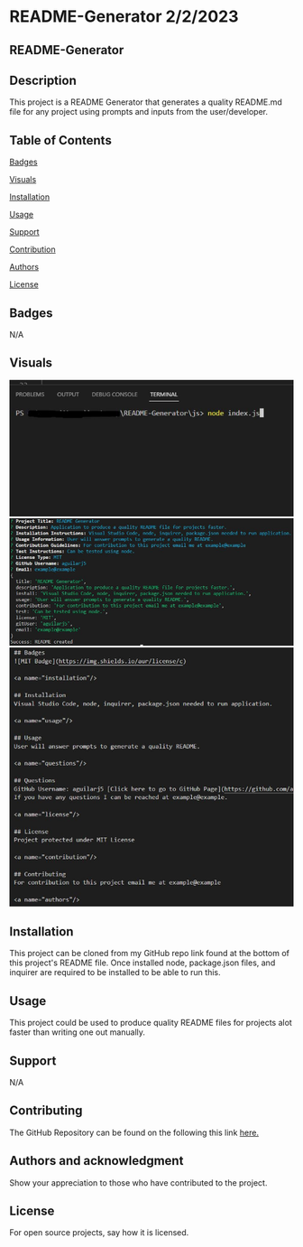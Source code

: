 # README-Generator 2/2/2023

## README-Generator

## Description
This project is a README Generator that generates a quality README.md file for any project using prompts and inputs from the user/developer.

## Table of Contents
[Badges](#badges)

[Visuals](#visuals)

[Installation](#installation)

[Usage](#usage)

[Support](#support)

[Contribution](#contribution)

[Authors](#authors)

[License](#license)  

<a name="badges"/>

## Badges
N/A

<a name="visuals"/>

## Visuals
![alt Preview of application](./assets/images/preview1.JPG)
![alt Preview of application](./assets/images/preview2.JPG)
![alt Preview of application](./assets/images/preview3.JPG)

<a name="installation"/>

## Installation
This project can be cloned from my GitHub repo link found at the bottom of this project's README file. Once installed node, package.json files, and inquirer are required to be installed to be able to run this.

<a name="usage"/>

## Usage
This project could be used to produce quality README files for projects alot faster than writing one out manually.

<a name="support"/>

## Support
N/A

<a name="contribution"/>

## Contributing
The GitHub Repository can be found on the following this link [here.](https://github.com/aguilarj5/README-Generator.git)

<a name="authors"/>

## Authors and acknowledgment
Show your appreciation to those who have contributed to the project.

<a name="license"/>

## License
For open source projects, say how it is licensed.
